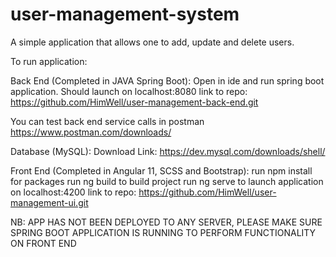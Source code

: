 # user-management-system

A simple application that allows one to add, update and delete users.

 To run application:

Back End (Completed in JAVA Spring Boot):
Open in ide and run spring boot application. Should launch on localhost:8080
link to repo: https://github.com/HimWell/user-management-back-end.git

You can test back end service calls in postman
https://www.postman.com/downloads/

Database (MySQL):
Download Link: https://dev.mysql.com/downloads/shell/

Front End (Completed in Angular 11, SCSS and Bootstrap):
run npm install for packages
run ng build to build project
run ng serve to launch application on localhost:4200
link to repo: https://github.com/HimWell/user-management-ui.git

NB: APP HAS NOT BEEN DEPLOYED TO ANY SERVER, PLEASE MAKE SURE SPRING BOOT APPLICATION IS RUNNING TO PERFORM FUNCTIONALITY ON FRONT END

